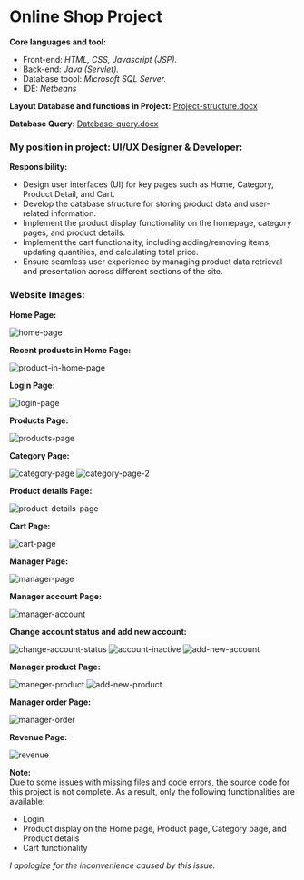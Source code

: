 # Online Shop Project

**Core languages and tool:** 
- Front-end: *HTML, CSS, Javascript (JSP).*
- Back-end: *Java (Servlet).*
- Database toool: *Microsoft SQL Server.*
- IDE: *Netbeans*

**Layout Database and functions in Project:** [Project-structure.docx](https://github.com/user-attachments/files/18514830/Project-structure.docx)

**Database Query:** 
[Datebase-query.docx](https://github.com/user-attachments/files/18515029/Datebase-query.docx)



### My position in project: UI/UX Designer & Developer:
**Responsibility:**
- Design user interfaces (UI) for key pages such as Home, Category, Product Detail, and Cart.
- Develop the database structure for storing product data and user-related information.
- Implement the product display functionality on the homepage, category pages, and product details.
- Implement the cart functionality, including adding/removing items, updating quantities, and calculating total price.
- Ensure seamless user experience by managing product data retrieval and presentation across different sections of the site.

### Website Images:
**Home Page:**

![home-page](https://github.com/user-attachments/assets/0f2a25ad-1856-4458-a130-b9650c091a19)

**Recent products in Home Page:**

![product-in-home-page](https://github.com/user-attachments/assets/4a8960dd-a539-4420-9dff-89a4248d028d)

**Login Page:**

![login-page](https://github.com/user-attachments/assets/b0f38ab0-bf2b-462e-900e-bd3a120b489d)

**Products Page:**

![products-page](https://github.com/user-attachments/assets/04f3c7fd-3f2f-4f9f-b894-2e076bfefd8b)

**Category Page:**

![category-page](https://github.com/user-attachments/assets/ba9b78fb-822b-4085-8ae6-7bdb78f05534)
![category-page-2](https://github.com/user-attachments/assets/cc3f0123-a647-47c4-be5f-f06457dba583)

**Product details Page:**

![product-details-page](https://github.com/user-attachments/assets/73b79fd8-1174-48ce-b2ed-dca86874175c)

**Cart Page:**

![cart-page](https://github.com/user-attachments/assets/b73a99ef-7267-4298-865b-2fdbda16f91b)

**Manager Page:**

![manager-page](https://github.com/user-attachments/assets/c767cc0b-7637-44a6-a181-bdcf035eb034)

**Manager account Page:**

![manager-account](https://github.com/user-attachments/assets/e1fd4f3b-8dac-4f2e-ac34-6593fbfeb720)

**Change account status and add new account:**

![change-account-status](https://github.com/user-attachments/assets/c0a5ce0e-85ee-4ed5-88f2-2a4c198b7487)
![account-inactive](https://github.com/user-attachments/assets/3da0410a-abf0-4d5f-aeba-59fbfe7bdddb)
![add-new-account](https://github.com/user-attachments/assets/a1708acc-d1fc-40e4-a98c-c984ccfc5640)

**Manager product Page:**

![maneger-product](https://github.com/user-attachments/assets/531655bd-1eaf-4d67-8338-ba866acf7615)
![add-new-product](https://github.com/user-attachments/assets/86737336-d88d-486c-9ebc-39fc1aba21fe)

**Manager order Page:**

![manager-order](https://github.com/user-attachments/assets/3b4e954d-f53c-4ad1-9c63-503dddb5bcf6)

**Revenue Page:**

![revenue](https://github.com/user-attachments/assets/36eb4f1e-be96-4189-95a2-83448460ebe9)

**Note:**  
Due to some issues with missing files and code errors, the source code for this project is not complete. As a result, only the following functionalities are available:  
- Login  
- Product display on the Home page, Product page, Category page, and Product details  
- Cart functionality  

*I apologize for the inconvenience caused by this issue.*




